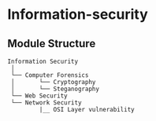 # Information-security


## Module Structure
```
Information Security
 │
 └── Computer Forensics
 │       └── Cryptography
 │       └── Steganography
 └── Web Security
 └── Network Security
         |__ OSI Layer vulnerability
```
